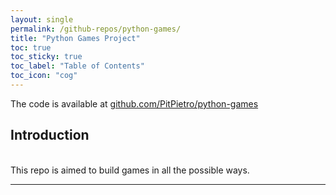 ```yaml
---
layout: single
permalink: /github-repos/python-games/
title: "Python Games Project"
toc: true
toc_sticky: true
toc_label: "Table of Contents"
toc_icon: "cog"
---
```


The code is available at [github.com/PitPietro/python-games](https://github.com/PitPietro/python-games)

## Introduction

<br>This repo is aimed to build games in all the possible ways.
<hr>